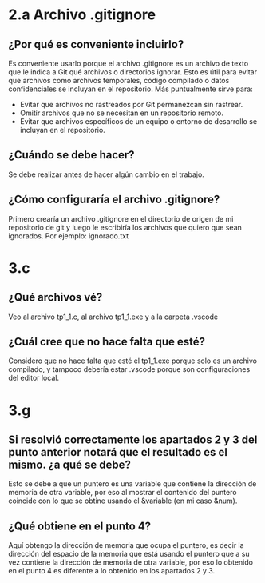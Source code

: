 # 2.a Archivo .gitignore

## ¿Por qué es conveniente incluirlo?

Es conveniente usarlo porque el archivo .gitignore es un archivo de texto que le indica a Git qué archivos o directorios ignorar. Esto es útil para evitar que archivos como archivos temporales, código compilado o datos confidenciales se incluyan en el repositorio. Más puntualmente sirve para:

- Evitar que archivos no rastreados por Git permanezcan sin rastrear. 
- Omitir archivos que no se necesitan en un repositorio remoto. 
- Evitar que archivos específicos de un equipo o entorno de desarrollo se incluyan en el repositorio.

## ¿Cuándo se debe hacer?

Se debe realizar antes de hacer algún cambio en el trabajo.

## ¿Cómo configuraría el archivo .gitignore?

Primero crearía un archivo .gitignore en el directorio de origen de mi repositorio de git y luego le escribiría los archivos que quiero que sean ignorados. Por ejemplo: ignorado.txt

# 3.c

## ¿Qué archivos vé?

Veo al archivo tp1_1.c, al archivo tp1_1.exe y a la carpeta .vscode

## ¿Cuál cree que no hace falta que esté?

Considero que no hace falta que esté el tp1_1.exe porque solo es un archivo compilado, y tampoco debería estar .vscode porque son configuraciones del editor local.

# 3.g

## Si resolvió correctamente los apartados 2 y 3 del punto anterior notará que el resultado es el mismo. ¿a qué se debe?

Esto se debe a que un puntero es una variable que contiene la dirección de memoria de otra variable, por eso al mostrar el contenido del puntero coincide con lo que se obtine usando el &variable (en mi caso &num).

## ¿Qué obtiene en el punto 4?

Aquí obtengo la dirección de memoria que ocupa el puntero, es decir la dirección del espacio de la memoria que está usando el puntero que a su vez contiene la dirección de memoria de otra variable, por eso lo obtenido en el punto 4 es diferente a lo obtenido en los apartados 2 y 3.